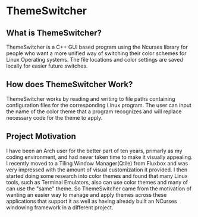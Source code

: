 # ThemeSwitcher

## What is ThemeSwitcher?
ThemeSwitcher is a C++ GUI based program using the Ncurses library for
people who want a more unified way of switching their color schemes 
for Linux Operating systems. The file locations and color settings
are saved locally for easier future switches.

## How does ThemeSwitcher Work?
ThemeSwitcher works by reading and writing to file paths containing
configuration files for the corresponding Linux program.  The user 
can input the name of the color theme that a program recognizes and
will replace necessary code for the theme to apply.

## Project Motivation
I have been an Arch user for the better part of ten years, primarly
as my coding environment, and had never taken time to make it 
visually appealing. I recently moved to a Tiling Window Manager(Qtile)
from Fluxbox and was very impressed with the amount of visual
customization it provided. I then started doing some research into 
color themes and found that many Linux tools, such as Terminal Emulators, 
also can use color themes and many of can use the "same" theme. So 
ThemeSwitcher came from the motivation of wanting an easier way to 
manage and apply themes across these applications that support it as well
as having already built an NCurses windowing framework in a different
project.
